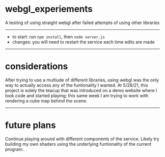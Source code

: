 # webgl_experiements

A testing of using straight webgl after failed attempts of using other libraries

--------------------------------------------------------------------------------

- to start: run `npm install`, then `node server.js`
- changes: you will need to restart the service each time edits are made

--------------------------------------------------------------------------------

# considerations

After trying to use a multiude of different libraries, using webgl was the only way to actually access any of the funtionality I wanted. At 5/28/21, this project is solely the teacup that was introduced on a demo website where I took code and started playing; this same week I am trying to work with rendering a cube map behind the scene.

--------------------------------------------------------------------------------

# future plans

Continue playing around with different components of the service. Likely try building my own shaders using the underlying funtionality of the current program.
